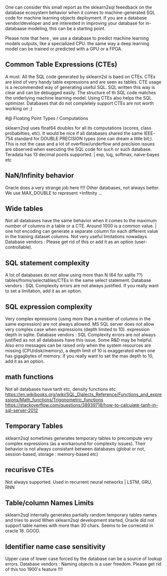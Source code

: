 
One can consider this small report as the sklearn2sql feeedback on the database ecosystem behavior when it comes to machine-generated SQL code for machine learning objects deployment. If you are a database vendor/developer and are interested in improving your database for in-databaase modeling, this can be a starting point.

Please note that here , we use a database to predict machine learning models outputs, like a specialized CPU. the same way a deep learning model can be trained or predicted with a GPU or a FPGA.

## Common Table Expressions (CTEs)

A must. All the SQL code generated by sklearn2sl is baed on CTEs. CTEs are kind of very handy table expressions and are seen as tables. CTE usage is a recommended way of generating useful SQL. SQL written this way is clear and can be debugged easily. The structure of th SQL code matches the underlying machine learning model. Using CTEs also helps the SQL optimizer. Databases that do not completely support CTEs are not worth working on ;)

#@ Floating Point Types / Computations

sklearn2sql uses float64 doubles for all its computations (scores, class probabilties, etc). It would be nice if all databases shared the same IEEE-754 standard for DOUBLE PRECISION types (one can dream a little bit;). This is not the case and a lot of overflow/underflow and precision issues are observed when executing the SQL code for such or such database. Teradata has 13 decimal points supported. | exp, log, softmax, naive-bayes etc

## NaN/Infinity behavior
Oracle does a very strange job here !!!! Other databases, not always better. We use MAX_DOUBLE to represent +Infitnity ...

## Wide tables

Not all databases have the same behavior when it comes to the maximum number of columns in a table or a CTE. Around 1000 is a common value. | one hot encoding can generate a separate column for each different value in the training dataset columns. Not very useful limitations nowadays. Database vendors : Please get rid of this or add it as an option (user-controllable).

## SQL statement complexity

A lot of databases do not allow using more than N (64 for sqlite ??) tables/froms/selectables/CTEs in the same select statement.
Database vendors : SQL Complexity errors are not always justified. If you really want to set a limitation, add it as an option.

## SQL expression complexity

Very complex epressions (using more than a number of columns in the same expression) are not always allowed. MS SQL server does not allow very complex case when expressions (depth limited to 10). expression depth in sqlite.
Database vendors : SQL Complexity errors are not always justified as not all databases have this issue. Some R&D may be helpful. Also erro messages can be raised only when the system resources are missing (CPU/disk/memory), a depth limit of 10 is exaggerated when one has gigagbytes of memory. If you really want to set the max depth to 10, add it as an option.

## math functions

Not all databases have tanh etc, density functions etc
https://en.wikibooks.org/wiki/SQL_Dialects_Reference/Functions_and_expressions/Math_functions/Trigonometric_functions
https://stackoverflow.com/questions/38939718/how-to-calculate-tanh-in-sql-server-2012

## Temporary Tables

sklearn2sql sometimes generates temporary tables to precompute very complex expressions (as a workaround for complexity issues).
Their behavior is not always consistant between databases (global or not, session-based, storage : memory-based  etc)

## recurisve CTEs

Not always supported. Used in recurrent neural networks | LSTM, GRU, RNN

## Table/column Names Limits

sklearn2sql internally generates partially random temporary tables names and tries to avoid 
When sklearn2sql development started, Oracle did not support table names with more than 30 chars. Seems to be correcetd in oracle 18. GOOD.

## Identifier name case sensitivity

Upper case of lower case forced by the database can be a source of lookup errors.
Database vendors : Naming objects is a user freedom. Please get rid of this too 1900's feature !!!!


